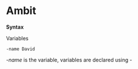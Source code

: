 # Ambit

**Syntax**

Variables 

`-name David` 

*-name* is the variable, variables are declared using -

